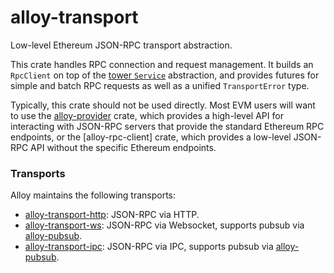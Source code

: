 # alloy-transport

<!-- TODO: More links and real doctests -->

Low-level Ethereum JSON-RPC transport abstraction.

This crate handles RPC connection and request management. It builds an
`RpcClient` on top of the [tower `Service`] abstraction, and provides
futures for simple and batch RPC requests as well as a unified `TransportError`
type.

Typically, this crate should not be used directly. Most EVM users will want to
use the [alloy-provider] crate, which provides a high-level API for interacting
with JSON-RPC servers that provide the standard Ethereum RPC endpoints, or the
[alloy-rpc-client] crate, which provides a low-level JSON-RPC API without the
specific Ethereum endpoints.

[alloy-provider]: https://docs.rs/alloy_provider/
[tower `Service`]: https://docs.rs/tower/latest/tower/trait.Service.html

### Transports

Alloy maintains the following transports:

- [alloy-transport-http]: JSON-RPC via HTTP.
- [alloy-transport-ws]: JSON-RPC via Websocket, supports pubsub via
    [alloy-pubsub].
- [alloy-transport-ipc]: JSON-RPC via IPC, supports pubsub via [alloy-pubsub].

[alloy-transport-http]: https://docs.rs/alloy_transport_http/
[alloy-transport-ws]: https://docs.rs/alloy_transport_ws/
[alloy-transport-ipc]: https://docs.rs/alloy_transport_ipc/
[alloy-pubsub]: https://docs.rs/alloy_pubsub/
